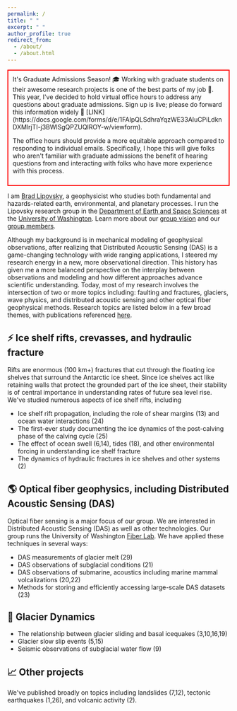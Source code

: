 ```yaml
---
permalink: /
title: " "
excerpt: " "
author_profile: true
redirect_from: 
  - /about/
  - /about.html
---
```

<div style="border: 2px solid red; padding: 10px;">
It's Graduate Admissions Season! 🎓 Working with graduate students on their awesome research projects is one of the best parts of my job 🤩. This year, I've decided to hold virtual office hours to address any questions about graduate admissions. Sign up is live; please do forward this information widely 📨 [LINK](https://docs.google.com/forms/d/e/1FAIpQLSdhraYqzWE33AIuCPiLdknDXMlrjTI-j3BWlSgQPZUQIROY-w/viewform).

The office hours should provide a more equitable approach compared to responding to individual emails. Specifically, I hope this will give folks who aren't familiar with graduate admissions the benefit of hearing questions from and interacting with folks who have more experience with this process.
</div>

I am [Brad Lipovsky](https://www.ess.washington.edu/people/profile.php?pid=lipovsky--brad), a geophysicist who studies both fundamental and hazards-related earth, environmental, and planetary processes. I run the Lipovsky research group in the [Department of Earth and Space Sciences](http://ess.uw.edu) at the [University of Washington](http://washington.edu). Learn more about our [group vision](https://github.com/bradlipovsky/group-vision/blob/main/group-vision.md) and our [group members](https://bradlipovsky.github.io/people/).

Although my background is in mechanical modeling of geophysical observations, after realizing that Distributed Acoustic Sensing (DAS) is a game-changing technology with wide ranging applications, I steered my research energy in a new, more observational direction. This history has given me a more balanced perspective on the interplay between observations and modeling and how different approaches advance scientific understanding. Today, most of my research involves the intersection of two or more topics including:  faulting and fractures, glaciers, wave physics, and distributed acoustic sensing and other optical fiber geophysical methods. Research topics are listed below in a few broad themes, with publications referenced [here](https://bradlipovsky.github.io/files/cv.pdf).

## ⚡ Ice shelf rifts, crevasses, and hydraulic fracture
Rifts are enormous (100 km+) fractures that cut through the floating ice shelves that surround the Antarctic ice sheet. Since ice shelves act like retaining walls that protect the grounded part of the ice sheet, their stability is of central importance in understanding rates of future sea level rise.  We've studied numerous aspects of ice shelf rifts, including
- Ice shelf rift propagation, including the role of shear margins (13) and ocean water interactions (24)
- The first-ever study documenting the ice dynamics of the post-calving phase of the calving cycle (25)
- The effect of ocean swell (6,14), tides (18), and other environmental forcing in understanding ice shelf fracture
- The dynamics of hydraulic fractures in ice shelves and other systems (2)

## 🌎 Optical fiber geophysics, including Distributed Acoustic Sensing (DAS)
Optical fiber sensing is a major focus of our group. We are interested in Distributed Acoustic Sensing (DAS) as well as other technologies.  Our group runs the University of Washington [Fiber Lab](http://fiberlab.uw.edu). We have applied these techniques in several ways:
- DAS measurements of glacier melt (29)
- DAS observations of subglacial conditions (21)
- DAS observations of submarine, acoustics including marine mammal volcalizations (20,22)
- Methods for storing and efficiently accessing large-scale DAS datasets (23)

## 🧊 Glacier Dynamics 
- The relationship between glacier sliding and basal icequakes (3,10,16,19)
- Glacier slow slip events (5,15)
- Seismic observations of subglacial water flow (9)

## 📈 Other projects
We've published broadly on topics including landslides (7,12), tectonic earthquakes (1,26), and volcanic activity (2).
